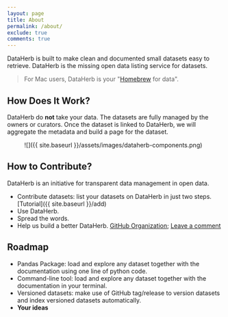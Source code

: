 ```yaml
---
layout: page
title: About
permalink: /about/
exclude: true
comments: true
---
```


DataHerb is built to make clean and documented small datasets easy to retrieve. DataHerb is the missing open data listing service for datasets.

> For Mac users, DataHerb is your "[Homebrew](https://brew.sh/) for data".

## How Does It Work?

DataHerb do **not** take your data. The datasets are fully managed by the owners or curators. Once the dataset is linked to DataHerb, we will aggregate the metadata and build a page for the dataset.

<figure markdown="1">
![]({{ site.baseurl }}/assets/images/dataherb-components.png)
</figure>

## How to Contribute?

DataHerb is an initiative for transparent data management in open data.

- Contribute datasets: list your datasets on DataHerb in just two steps. [Tutorial]({{ site.baseurl }}/add)
- Use DataHerb.
- Spread the words.
- Help us build a better DataHerb. [GitHub Organization](https://github.com/dataherb); [Leave a comment](#comments)


## Roadmap

- Pandas Package: load and explore any dataset together with the documentation using one line of python code.
- Command-line tool: load and explore any dataset together with the documentation in your terminal.
- Versioned datasets: make use of GitHub tag/release to version datasets and index versioned datasets automatically.
- **Your ideas**

